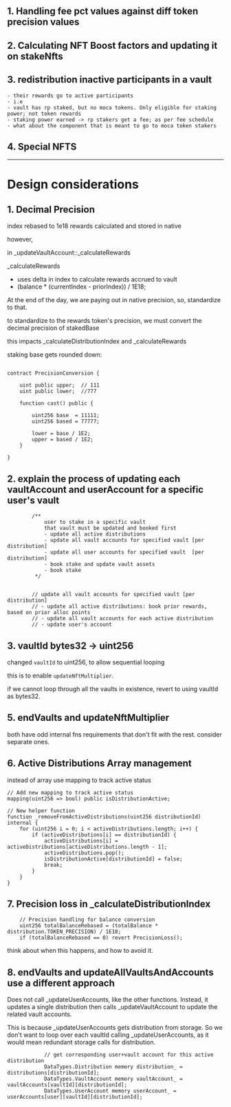 ## 1. Handling fee pct values against diff token precision values

## 2. Calculating NFT Boost factors and updating it on stakeNfts

## 3. redistribution inactive participants in a vault
    - their rewards go to active participants
    - i.e
    - vault has rp staked, but no moca tokens. Only eligible for staking power; not token rewards
    - staking power earned -> rp stakers get a fee; as per fee schedule
    - what about the component that is meant to go to moca token stakers

## 4. Special NFTS

----

# Design considerations

## 1. Decimal Precision

index rebased to 1e18
rewards calculated and stored in native

however,

in _updateVaultAccount::_calculateRewards

_calculateRewards
- uses delta in index to calculate rewards accrued to vault
- (balance * (currentIndex - priorIndex)) / 1E18;

At the end of the day, we are paying out in native precision,
so, standardize to that.

to standardize to the rewards token's precision, 
we must convert the decimal precision of stakedBase

this impacts _calculateDistributionIndex and _calculateRewards

staking base gets rounded down: 

```solidity

contract PrecisionConversion {

    uint public upper;  // 111
    uint public lower;  //777

    function cast() public {
        
        uint256 base  = 11111;
        uint256 based = 77777;
        
        lower = base / 1E2;
        upper = based / 1E2;
    }

}
```

## 2. explain the process of updating each vaultAccount and userAccount for a specific user's vault

```solidity
        /**
            user to stake in a specific vault
            that vault must be updated and booked first
            - update all active distributions
            - update all vault accounts for specified vault [per distribution]
            - update all user accounts for specified vault  [per distribution]
            - book stake and update vault assets
            - book stake 
         */


        // update all vault accounts for specified vault [per distribution]
        // - update all active distributions: book prior rewards, based on prior alloc points
        // - update all vault accounts for each active distribution 
        // - update user's account

```

## 3. vaultId bytes32 -> uint256

changed `vaultId` to uint256, to allow sequential looping

this is to enable `updateNftMultiplier`.

if we cannot loop through all the vaults in existence,
revert to using vaultId as bytes32.

## 5. endVaults and updateNftMultiplier

both have odd internal fns requirements that don't fit with the rest.
consider separate ones.

## 6. Active Distributions Array management

instead of array use mapping to track active status

```solidity
// Add new mapping to track active status
mapping(uint256 => bool) public isDistributionActive;

// New helper function
function _removeFromActiveDistributions(uint256 distributionId) internal {
    for (uint256 i = 0; i < activeDistributions.length; i++) {
        if (activeDistributions[i] == distributionId) {
            activeDistributions[i] = activeDistributions[activeDistributions.length - 1];
            activeDistributions.pop();
            isDistributionActive[distributionId] = false;
            break;
        }
    }
}
```

## 7. Precision loss in _calculateDistributionIndex

```solidity
    // Precision handling for balance conversion
    uint256 totalBalanceRebased = (totalBalance * distribution.TOKEN_PRECISION) / 1E18;
    if (totalBalanceRebased == 0) revert PrecisionLoss();
```

think about when this happens, and how to avoid it.

## 8. endVaults and updateAllVaultsAndAccounts use a different approach

Does not call _updateUserAccounts, like the other functions.
Instead, it updates a single distribution then calls _updateVaultAccount to update the related vault accounts.

This is because _updateUserAccounts gets distribution from storage. So we don't want to loop over each vaultId calling _updateUserAccounts, as it would mean redundant storage calls for distribution.
```solidity
            // get corresponding user+vault account for this active distribution 
            DataTypes.Distribution memory distribution_ = distributions[distributionId];
            DataTypes.VaultAccount memory vaultAccount_ = vaultAccounts[vaultId][distributionId];
            DataTypes.UserAccount memory userAccount_ = userAccounts[user][vaultId][distributionId];
```
